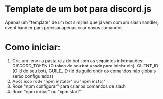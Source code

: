 # Template de um bot para discord.js
Apenas um "template" de um bot simples que já vem com um slash handler, event handler para precisar apenas criar novos comandos

# **Como iniciar:**
1. Crie um .env na pasta raiz do bot com as seguintes informacões: DISCORD_TOKEN (O token de seu bot usado para iniciar ele), CLIENT_ID (O id do seu bot), GUILD_ID (Id da guild onde os comandos não globais serão configurados)
2. Após isso rode "npm instalar" ou "npm install"
3. Rode "npm configurar" para criar os comandos de slash
4. Rode "npm iniciar" ou "npm start"
